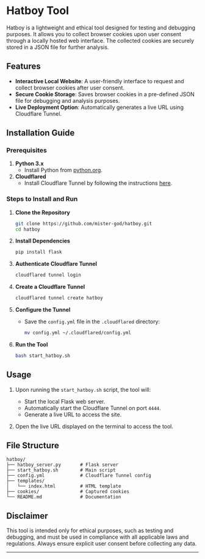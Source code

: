 # Hatboy Tool

Hatboy is a lightweight and ethical tool designed for testing and debugging purposes. It allows you to collect browser cookies upon user consent through a locally hosted web interface. The collected cookies are securely stored in a JSON file for further analysis.

## Features
- **Interactive Local Website**: A user-friendly interface to request and collect browser cookies after user consent.
- **Secure Cookie Storage**: Saves browser cookies in a pre-defined JSON file for debugging and analysis purposes.
- **Live Deployment Option**: Automatically generates a live URL using Cloudflare Tunnel.

## Installation Guide

### Prerequisites
1. **Python 3.x**
   - Install Python from [python.org](https://www.python.org/).
2. **Cloudflared**
   - Install Cloudflare Tunnel by following the instructions [here](https://developers.cloudflare.com/cloudflare-one/connections/connect-apps/install-and-setup/).

### Steps to Install and Run
1. **Clone the Repository**
   ```bash
   git clone https://github.com/mister-god/hatboy.git
   cd hatboy
   ```

2. **Install Dependencies**
   ```bash
   pip install flask
   ```

3. **Authenticate Cloudflare Tunnel**
   ```bash
   cloudflared tunnel login
   ```

4. **Create a Cloudflare Tunnel**
   ```bash
   cloudflared tunnel create hatboy
   ```

5. **Configure the Tunnel**
   - Save the `config.yml` file in the `.cloudflared` directory:
     ```bash
     mv config.yml ~/.cloudflared/config.yml
     ```

6. **Run the Tool**
   ```bash
   bash start_hatboy.sh
   ```

## Usage
1. Upon running the `start_hatboy.sh` script, the tool will:
   - Start the local Flask web server.
   - Automatically start the Cloudflare Tunnel on port `4444`.
   - Generate a live URL to access the site.

2. Open the live URL displayed on the terminal to access the tool.

## File Structure
```
hatboy/
├── hatboy_server.py       # Flask server
├── start_hatboy.sh        # Main script
├── config.yml             # Cloudflare Tunnel config
├── templates/
│   └── index.html         # HTML template
├── cookies/               # Captured cookies
└── README.md              # Documentation
```

## Disclaimer
This tool is intended only for ethical purposes, such as testing and debugging, and must be used in compliance with all applicable laws and regulations. Always ensure explicit user consent before collecting any data.

---
